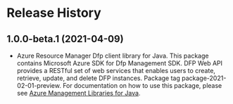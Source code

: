 # Release History

## 1.0.0-beta.1 (2021-04-09)

- Azure Resource Manager Dfp client library for Java. This package contains Microsoft Azure SDK for Dfp Management SDK. DFP Web API provides a RESTful set of web services that enables users to create, retrieve, update, and delete DFP instances. Package tag package-2021-02-01-preview. For documentation on how to use this package, please see [Azure Management Libraries for Java](https://aka.ms/azsdk/java/mgmt).
